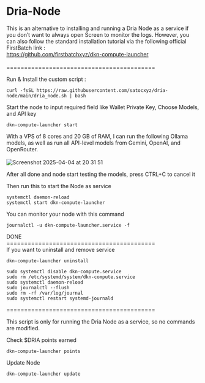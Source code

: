 # Dria-Node

This is an alternative to installing and running a Dria Node as a service if you don’t want to always open Screen to monitor the logs. However, you can also follow the standard installation tutorial via the following official FirstBatch link :<br> 
https://github.com/firstbatchxyz/dkn-compute-launcher
<br><br>
==========================================<br>

Run & Install the custom script :<br>
```
curl -fsSL https://raw.githubusercontent.com/satocxyz/dria-node/main/dria_node.sh | bash
```

Start the node to input required field like Wallet Private Key, Choose Models, and API key

```
dkn-compute-launcher start
```

With a VPS of 8 cores and 20 GB of RAM, I can run the following Ollama models, as well as run all API-level models from Gemini, OpenAI, and OpenRouter.<br><br>
![Screenshot 2025-04-04 at 20 31 51](https://github.com/user-attachments/assets/0af5ef00-a0bf-446e-8411-82f498b67c87)

After all done and node start testing the models, press CTRL+C to cancel it


Then run this to start the Node as service
```
systemctl daemon-reload
systemctl start dkn-compute-launcher
```

You can monitor your node with this command
```
journalctl -u dkn-compute-launcher.service -f
```

DONE
<br>
==========================================<br>
If you want to uninstall and remove service
```
dkn-compute-launcher uninstall
```

```
sudo systemctl disable dkn-compute.service
sudo rm /etc/systemd/system/dkn-compute.service
sudo systemctl daemon-reload
sudo journalctl --flush
sudo rm -rf /var/log/journal
sudo systemctl restart systemd-journald
```
==========================================<br>

This script is only for running the Dria Node as a service, so no commands are modified.

Check $DRIA points earned
```
dkn-compute-launcher points
```

Update Node
```
dkn-compute-launcher update
```
